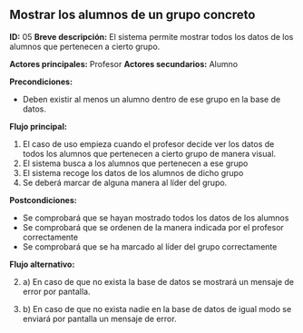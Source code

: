 ## Mostrar los alumnos de un grupo concreto

**ID:** 05
**Breve descripción:** El sistema permite mostrar todos los datos de los alumnos que pertenecen a cierto grupo.


**Actores principales:** Profesor
**Actores secundarios:** Alumno

**Precondiciones:**
* Deben existir al menos un alumno dentro de ese grupo en la base de datos.

**Flujo principal:** 
1. El caso de uso empieza cuando el profesor decide ver los datos de todos los alumnos que pertenecen a cierto grupo de manera visual.
2. El sistema busca a los alumnos que pertenecen a ese grupo
3. El sistema recoge los datos de los alumnos de dicho grupo
4. Se deberá marcar de alguna manera al líder del grupo.


**Postcondiciones:**
* Se comprobará que se hayan mostrado todos los datos de los alumnos
* Se comprobará que se ordenen de la manera indicada por el profesor correctamente
* Se comprobará que se ha marcado al líder del grupo correctamente


**Flujo alternativo:**

2. a) En caso de que no exista la base de datos se mostrará un mensaje de error por pantalla.

2. b) En caso de que no exista nadie en la base de datos de igual modo se enviará por pantalla un mensaje de error.